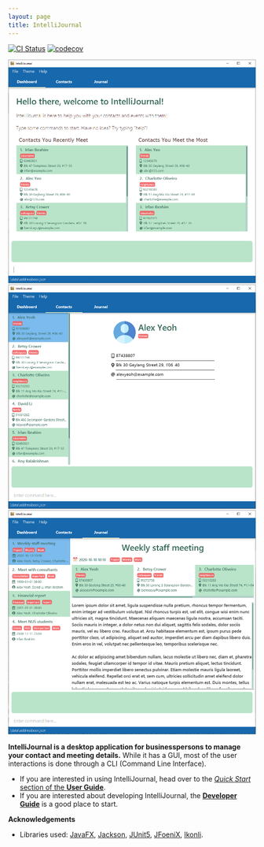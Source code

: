 ```yaml
---
layout: page
title: IntelliJournal
---
```


[![CI Status](https://github.com/AY2021S1-CS2103T-W17-4/tp/workflows/Java%20CI/badge.svg)](https://github.com/AY2021S1-CS2103T-W17-4/tp/actions)
[![codecov](https://codecov.io/gh/AY2021S1-CS2103T-W17-4/tp/branch/master/graph/badge.svg)](https://codecov.io/gh/AY2021S1-CS2103T-W17-4/tp)

![Ui](images/Ui.png)
![Ui](images/Ui-contacts.png)
![Ui](images/Ui-journal.png)

**IntelliJournal is a desktop application for businesspersons to manage your
contact and meeting details.** While it has a GUI, most of the user interactions
is done through a CLI (Command Line Interface).

* If you are interested in using IntelliJournal, head over to the
  [_Quick Start_ section of the **User Guide**](UserGuide.html#quick-start).
* If you are interested about developing IntelliJournal, the
  [**Developer Guide**](DeveloperGuide.html) is a good place to start.


**Acknowledgements**

* Libraries used:
  [JavaFX](https://openjfx.io/),
  [Jackson](https://github.com/FasterXML/jackson),
  [JUnit5](https://github.com/junit-team/junit5),
  [JFoeniX](http://www.jfoenix.com/),
  [Ikonli](https://github.com/kordamp/ikonli).

